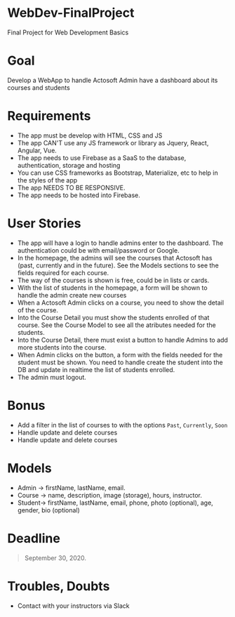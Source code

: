 # WebDev-FinalProject
Final Project for Web Development Basics

# Goal
Develop a WebApp to handle Actosoft Admin have a dashboard about its courses and students

# Requirements
- The app must be develop with HTML, CSS and JS
- The app CAN'T use any JS framework or library as Jquery, React, Angular, Vue.
- The app needs to use Firebase as a SaaS to the database, authentication, storage and hosting
- You can use CSS frameworks as Bootstrap, Materialize, etc to help in the styles of the app
- The app NEEDS TO BE RESPONSIVE.
- The app needs to be hosted into Firebase.

# User Stories
- The app will have a login to handle admins enter to the dashboard. The authentication could be with email/password or Google.
- In the homepage, the admins will see the courses that Actosoft has (past, currently and in the future). See the Models sections to see the fields required for each course.
- The way of the courses is shown is free, could be in lists or cards.
- With the list of students in the homepage, a form will be shown to handle the admin create new courses
- When a Actosoft Admin clicks on a course, you need to show the detail of the course.
- Into the Course Detail you must show the students enrolled of that course. See the Course Model to see all the atributes needed for the students.
- Into the Course Detail, there must exist a button to handle Admins to add more students into the course.
- When Admin clicks on the button, a form with the fields needed for the student must be shown. You need to handle create the student into the DB and update in realtime the list of students enrolled.
- The admin must logout.

# Bonus
- Add a filter in the list of courses to with the options `Past`, `Currently`, `Soon`
- Handle update and delete courses
- Handle update and delete courses

# Models
- Admin -> firstName, lastName, email.
- Course -> name, description, image (storage), hours, instructor.
- Student-> firstName, lastName, email, phone, photo (optional), age, gender, bio (optional)

# Deadline
> September 30, 2020.

# Troubles, Doubts
- Contact with your instructors via Slack